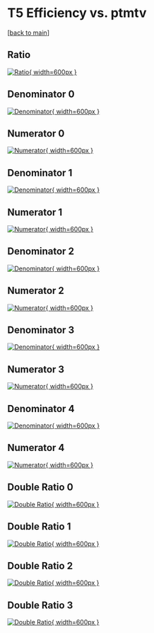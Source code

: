 # T5 Efficiency vs. ptmtv

[[back to main](./)]



## Ratio

[![Ratio](../mtv/var/T5_loweta_13_-1_eff_ptmtv.png){ width=600px }](../mtv/var/T5_loweta_13_-1_eff_ptmtv.pdf)

## Denominator 0

[![Denominator](../mtv/den/T5_loweta_13_-1_eff_ptmtv_den0.png){ width=600px }](../mtv/den/T5_loweta_13_-1_eff_ptmtv_den0.pdf)

## Numerator 0

[![Numerator](../mtv/num/T5_loweta_13_-1_eff_ptmtv_num0.png){ width=600px }](../mtv/num/T5_loweta_13_-1_eff_ptmtv_num0.pdf)

## Denominator 1

[![Denominator](../mtv/den/T5_loweta_13_-1_eff_ptmtv_den1.png){ width=600px }](../mtv/den/T5_loweta_13_-1_eff_ptmtv_den1.pdf)

## Numerator 1

[![Numerator](../mtv/num/T5_loweta_13_-1_eff_ptmtv_num1.png){ width=600px }](../mtv/num/T5_loweta_13_-1_eff_ptmtv_num1.pdf)

## Denominator 2

[![Denominator](../mtv/den/T5_loweta_13_-1_eff_ptmtv_den2.png){ width=600px }](../mtv/den/T5_loweta_13_-1_eff_ptmtv_den2.pdf)

## Numerator 2

[![Numerator](../mtv/num/T5_loweta_13_-1_eff_ptmtv_num2.png){ width=600px }](../mtv/num/T5_loweta_13_-1_eff_ptmtv_num2.pdf)

## Denominator 3

[![Denominator](../mtv/den/T5_loweta_13_-1_eff_ptmtv_den3.png){ width=600px }](../mtv/den/T5_loweta_13_-1_eff_ptmtv_den3.pdf)

## Numerator 3

[![Numerator](../mtv/num/T5_loweta_13_-1_eff_ptmtv_num3.png){ width=600px }](../mtv/num/T5_loweta_13_-1_eff_ptmtv_num3.pdf)

## Denominator 4

[![Denominator](../mtv/den/T5_loweta_13_-1_eff_ptmtv_den4.png){ width=600px }](../mtv/den/T5_loweta_13_-1_eff_ptmtv_den4.pdf)

## Numerator 4

[![Numerator](../mtv/num/T5_loweta_13_-1_eff_ptmtv_num4.png){ width=600px }](../mtv/num/T5_loweta_13_-1_eff_ptmtv_num4.pdf)

## Double Ratio 0

[![Double Ratio](../mtv/ratio/T5_loweta_13_-1_eff_ptmtv_ratio0.png){ width=600px }](../mtv/ratio/T5_loweta_13_-1_eff_ptmtv_ratio0.pdf)

## Double Ratio 1

[![Double Ratio](../mtv/ratio/T5_loweta_13_-1_eff_ptmtv_ratio1.png){ width=600px }](../mtv/ratio/T5_loweta_13_-1_eff_ptmtv_ratio1.pdf)

## Double Ratio 2

[![Double Ratio](../mtv/ratio/T5_loweta_13_-1_eff_ptmtv_ratio2.png){ width=600px }](../mtv/ratio/T5_loweta_13_-1_eff_ptmtv_ratio2.pdf)

## Double Ratio 3

[![Double Ratio](../mtv/ratio/T5_loweta_13_-1_eff_ptmtv_ratio3.png){ width=600px }](../mtv/ratio/T5_loweta_13_-1_eff_ptmtv_ratio3.pdf)

